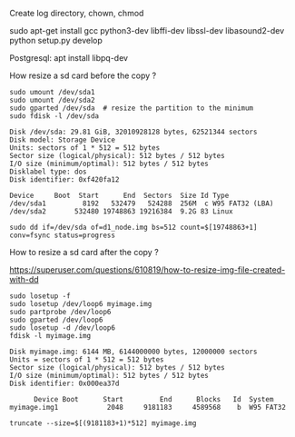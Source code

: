 Create log directory, chown, chmod

sudo apt-get install gcc python3-dev libffi-dev libssl-dev libasound2-dev
python setup.py develop

Postgresql:
apt install libpq-dev

How resize a sd card before the copy ?

```
sudo umount /dev/sda1
sudo umount /dev/sda2
sudo gparted /dev/sda  # resize the partition to the minimum
sudo fdisk -l /dev/sda

Disk /dev/sda: 29.81 GiB, 32010928128 bytes, 62521344 sectors
Disk model: Storage Device  
Units: sectors of 1 * 512 = 512 bytes
Sector size (logical/physical): 512 bytes / 512 bytes
I/O size (minimum/optimal): 512 bytes / 512 bytes
Disklabel type: dos
Disk identifier: 0xf420fa12

Device     Boot  Start      End  Sectors  Size Id Type
/dev/sda1         8192   532479   524288  256M  c W95 FAT32 (LBA)
/dev/sda2       532480 19748863 19216384  9.2G 83 Linux

sudo dd if=/dev/sda of=d1_node.img bs=512 count=$[19748863+1] conv=fsync status=progress
```

How to resize a sd card after the copy ?

https://superuser.com/questions/610819/how-to-resize-img-file-created-with-dd

```
sudo losetup -f
sudo losetup /dev/loop6 myimage.img
sudo partprobe /dev/loop6
sudo gparted /dev/loop6
sudo losetup -d /dev/loop6
fdisk -l myimage.img

Disk myimage.img: 6144 MB, 6144000000 bytes, 12000000 sectors
Units = sectors of 1 * 512 = 512 bytes
Sector size (logical/physical): 512 bytes / 512 bytes
I/O size (minimum/optimal): 512 bytes / 512 bytes
Disk identifier: 0x000ea37d

      Device Boot      Start         End      Blocks   Id  System
myimage.img1            2048     9181183     4589568    b  W95 FAT32

truncate --size=$[(9181183+1)*512] myimage.img
```
